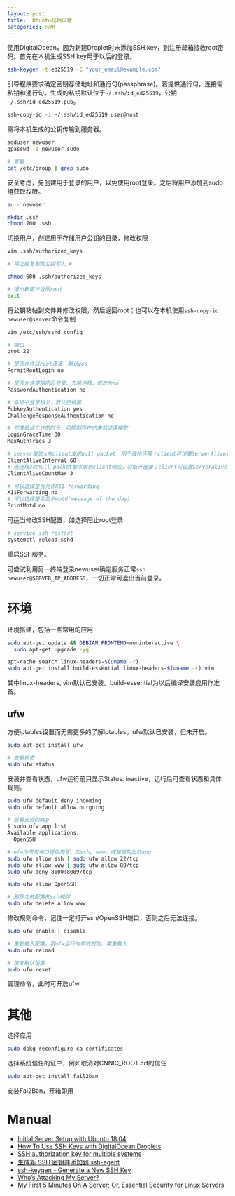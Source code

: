 ```yaml
---
layout: post
title:  Ubuntu起始设置
categories: 应用
---
```


使用DigitalOcean，因为新建Droplet时未添加SSH key，到注册邮箱接收root密码。首先在本机生成SSH key用于以后的登录。

~~~bash
ssh-keygen -t ed25519 -C "your_email@example.com"
~~~

引导程序要求确定密钥存储地址和通行句(passphrase)。若提供通行句，连接需私钥和通行句。生成的私钥默认位于`~/.ssh/id_ed25519`，公钥`~/.ssh/id_ed25519.pub`。

~~~bash
ssh-copy-id -i ~/.ssh/id_ed25519 user@host
~~~

需将本机生成的公钥传输到服务器。

~~~bash
adduser newuser
gpasswd -a newuser sudo

# 查看
cat /etc/group | grep sudo
~~~

安全考虑，先创建用于登录的用户，以免使用root登录。之后将用户添加到sudo组获取权限。

~~~bash
su - newuser

mkdir .ssh
chmod 700 .ssh
~~~

切换用户，创建用于存储用户公钥的目录，修改权限

~~~bash
vim .ssh/authorized_keys

# 将之前复制的公钥写入 #

chmod 600 .ssh/authorized_keys

# 退出新用户返回root
exit
~~~

将公钥粘帖到文件并修改权限，然后返回root；也可以在本机使用`ssh-copy-id newuser@server`命令复制

~~~bash
vim /etc/ssh/sshd_config

# 端口
prot 22

# 是否允许以root连接，默认yes
PermitRootLogin no

# 是否允许使用密码登录，去除注释，修改为no
PasswordAuthentication no

# 与证书登录相关，默认已设置
PubkeyAuthentication yes
ChallengeResponseAuthentication no

# 完成验证允许的时长，可控制存在的未验证连接数
LoginGraceTime 30
MaxAuthTries 3

# server每60s向client发送null packet，用于维持连接；client可设置ServerAliveInterval
ClientAliveInterval 60
# 若连续3次null packet都未收到client响应，将断开连接；client可设置ServerAliveCountMax
ClientAliveCountMax 3

# 可以选择是否允许X11 forwarding
X11Forwarding no
# 可以选择是否显示motd(message of the day)
PrintMotd no
~~~

可适当修改SSH配置，如选择阻止root登录

~~~bash
# service ssh restart
systemctl reload sshd
~~~

重启SSH服务。

可尝试利用另一终端登录newuser确定服务正常`ssh newuser@SERVER_IP_ADDRESS`，一切正常可退出当前登录。

# 环境

环境搭建，包括一些常用的应用

~~~bash
sudo apt-get update && DEBIAN_FRONTEND=noninteractive \
  sudo apt-get upgrade -yq

apt-cache search linux-headers-$(uname -r)
sudo apt-get install build-essential linux-headers-$(uname -r) vim
~~~

其中linux-headers, vim默认已安装。build-essential为以后编译安装应用作准备。

## ufw

方便iptables设置而无需更多的了解iptables。ufw默认已安装，但未开启。

~~~bash
sudo apt-get install ufw

# 查看状态
sudo ufw status
~~~

安装并查看状态，ufw运行前只显示Status: inactive，运行后可查看状态和具体规则。

~~~bash
sudo ufw default deny incoming
sudo ufw default allow outgoing

# 查看支持的app
$ sudo ufw app list
Available applications:
  OpenSSH

# ufw为常用端口提供简写，如ssh, www，或使用列出的app
sudo ufw allow ssh | sudo ufw allow 22/tcp
sudo ufw allow www | sudo ufw allow 80/tcp
sudo ufw deny 8000:8009/tcp

sudo ufw allow OpenSSH

# 删除之前配置的ssh规则
sudo ufw delete allow www
~~~

修改规则命令，记住一定打开ssh/OpenSSH端口，否则之后无法连接。

~~~bash
sudo ufw enable | disable

# 重新载入配置，若ufw运行时修改规则，需重载入
sudo ufw reload

# 恢复默认设置
sudo ufw reset
~~~

管理命令，此时可开启ufw

# 其他

选择应用

~~~bash
sudo dpkg-reconfigure ca-certificates
~~~

选择系统信任的证书，例如取消对CNNIC_ROOT.crt的信任

~~~bash
sudo apt-get install fail2ban
~~~

安装Fai2Ban，开箱即用

# Manual

+ [Initial Server Setup with Ubuntu 18.04](https://www.digitalocean.com/community/tutorials/initial-server-setup-with-ubuntu-18-04 "Initial Server Setup with Ubuntu 18.04")
+ [How To Use SSH Keys with DigitalOcean Droplets](https://www.digitalocean.com/community/tutorials/how-to-use-ssh-keys-with-digitalocean-droplets "How To Use SSH Keys with DigitalOcean Droplets")
+ [SSH authorization key for multiple systems](https://superuser.com/questions/400190/ssh-authorization-key-for-multiple-systems "SSH authorization key for multiple systems")
+ [生成新 SSH 密钥并添加到 ssh-agent](https://docs.github.com/cn/github/authenticating-to-github/generating-a-new-ssh-key-and-adding-it-to-the-ssh-agent "生成新 SSH 密钥并添加到 ssh-agent")
+ [ssh-keygen - Generate a New SSH Key](https://www.ssh.com/ssh/keygen/ "ssh-keygen - Generate a New SSH Key")
+ [Who’s Attacking My Server?](https://bastian.rieck.me/blog/posts/2022/server/ "Who’s Attacking My Server?")
+ [My First 5 Minutes On A Server; Or, Essential Security for Linux Servers](https://sollove.com/2013/03/03/my-first-5-minutes-on-a-server-or-essential-security-for-linux-servers/ "My First 5 Minutes On A Server; Or, Essential Security for Linux Servers")

